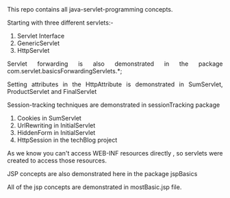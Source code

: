 <div style="text-align: justify;">
This repo contains all java-servlet-programming concepts.

Starting with three different servlets:-

1. Servlet Interface
2. GenericServlet
3. HttpServlet

Servlet forwarding is also demonstrated in the package
com.servlet.basicsForwardingServlets.*;

Setting attributes in the HttpAttribute is demonstrated in SumServlet,  ProductServlet and FinalServlet

Session-tracking techniques are demonstrated in sessionTracking package

1. Cookies in SumServlet
2. UrlRewriting in InitialServlet
3. HiddenForm in InitialServlet
4. HttpSession in the techBlog project

As we know you can't access WEB-INF resources directly , so servlets were created to access those resources.

JSP concepts are also demonstrated here in the package jspBasics

All of the jsp concepts are demonstrated in mostBasic.jsp file.
</div>